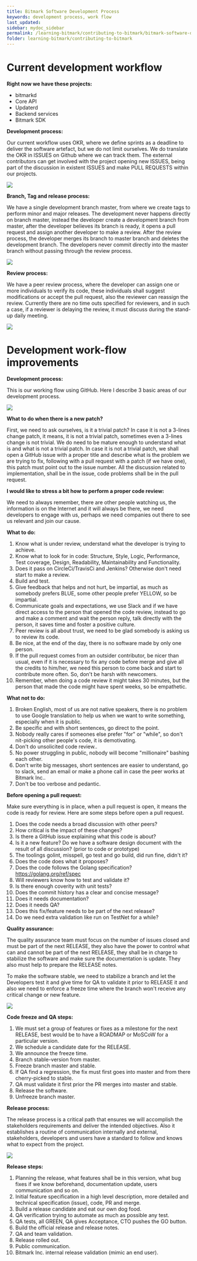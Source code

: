 ```yaml
---
title: Bitmark Software Development Process
keywords: development process, work flow
last_updated: 
sidebar: mydoc_sidebar
permalink: /learning-bitmark/contributing-to-bitmark/bitmark-software-development-process
folder: learning-bitmark/contributing-to-bitmark
---
```


# Current development workflow

**Right now we have these projects:**
* bitmarkd
* Core API
* Updaterd
* Backend services
* Bitmark SDK

**Development process:**

Our current workflow uses OKR, where we define sprints as a deadline to deliver the software artefact, but we do not limit ourselves. We do translate the OKR in ISSUES on Github where we can track them. The external contributors can get involved with the project opening new ISSUES, being part of the discussion in existent ISSUES and make PULL REQUESTS within our projects.

![](/assets/images/project_bitmarkd.png)


**Branch, Tag and release process:**

We have a single development branch master, from where we create tags to perform minor and major releases. The development never happens directly on branch master, instead the developer create a development branch from master, after the developer believes its branch is ready, it opens a pull request and assign another developer to make a review. After the review process, the developer merges its branch to master branch and deletes the development branch. The developers never commit directly into the master branch without passing through the review process.

![](/assets/images/github_branches.png)


**Review process:**

We have a peer review process, where the developer can assign one or more individuals to verify its code, these individuals shall suggest modifications or accept the pull request, also the reviewer can reassign the review. Currently there are no time outs specified for reviewers, and in such a case, if a reviewer is delaying the review, it must discuss during the stand-up daily meeting.

![](/assets/images/review-process.png)

# Development work-flow improvements

**Development process:**

This is our working flow using GitHub. Here I describe 3 basic areas of our development process.


![](/assets/images/new-review-process.png)


**What to do when there is a new patch?**

First, we need to ask ourselves, is it a trivial patch? In case it is not a 3-lines change patch, it means, it is not a trivial patch, sometimes even a 3-lines change is not trivial. We do need to be mature enough to understand what is and what is not a trivial patch. In case it is not a trivial patch, we shall open a GitHub issue with a proper title and describe what is the problem we are trying to fix, following with a pull request with a patch (if we have one), this patch must point out to the issue number. All the discussion related to implementation, shall be in the issue, code problems shall be in the pull request.

**I would like to stress a bit how to perform a proper code review:**

We need to always remember, there are other people watching us, the information is on the Internet and it will always be there, we need developers to engage with us, perhaps we need companies out there to see us relevant and join our cause.

**What to do:**

1. Know what is under review, understand what the developer is trying to achieve.
2. Know what to look for in code: Structure, Style, Logic, Performance, Test coverage, Design, Readability, Maintainability and Functionality.
3. Does it pass on CircleCi/TravisCi and Jenkins? Otherwise don't need start to make a review.
4. Build and test.
5. Give feedback that helps and not hurt, be impartial, as much as somebody prefers BLUE, some other people prefer YELLOW, so be impartial.
6. Communicate goals and expectations, we use Slack and if we have direct access to the person that opened the code review, instead to go and make a comment and wait the person reply, talk directly with the person, it saves time and foster a positive culture.
7. Peer review is all about trust, we need to be glad somebody is asking us to review its code.
8. Be nice, at the end of the day, there is no software made by only one person.
9. If the pull request comes from an outsider contributor, be nicer than usual, even if it is necessary to fix any code before merge and give all the credits to him/her, we need this person to come back and start to contribute more often. So, don't be harsh with newcomers.
10. Remember, when doing a code review it might takes 30 minutes, but the person that made the code might have spent weeks, so be empathetic.

**What not to do:**

1. Broken English, most of us are not native speakers, there is no problem to use Google translation to help us when we want to write something, especially when it is public.
2. Be specific and with short sentences, go direct to the point.
3. Nobody really cares if someones else prefer "for" or "while", so don't nit-picking other people's code,  it is demotivating.
4. Don't do unsolicited code review..
5. No power struggling in public, nobody will become "millionaire" bashing each other.
6. Don't write big messages, short sentences are easier to understand, go to slack, send an email or make a phone call in case the peer works at Bitmark Inc..
7. Don't be too verbose and pedantic.

**Before opening a pull request:**

Make sure everything is in place, when a pull request is open, it means the code is ready for review. Here are some steps before open a pull request.
1. Does the code needs a broad discussion with other peers?
2. How critical is the impact of these changes?
3. Is there a GitHub issue explaining what this code is about?
4. Is it a new feature? Do we have a software design document with the result of all discussion? (prior to code or prototype)
5. The toolings golint, misspell, go test and go build, did run fine, didn't it?
6. Does the code does what it proposes?
7. Does the code follows the Golang specification? https://golang.org/ref/spec
8. Will reviewers know how to test and validate it?
9. Is there enough coverity with unit tests?
10. Does the commit history has a clear and concise message?
11. Does it needs documentation?
12. Does it needs QA?
13. Does this fix/feature needs to be part of the next release?
14. Do we need extra validation like run on TestNet for a while?

**Quality assurance:**

The quality assurance team must focus on the number of issues closed and must be part of the next RELEASE, they also have the power to control what can and cannot be part of the next RELEASE, they shall be in charge to stabilize the software and make sure the documentation is update. They also must help to prepare the RELEASE notes.

To make the software stable, we need to stabilize a branch and let the Developers test it and give time for QA to validate it prior to RELEASE it and also we need to enforce a freeze time where the branch won't receive any critical change or new feature.

![](/assets/images/freeze-branch.png)

**Code freeze and QA steps:**

1. We must set a group of features or fixes as a milestone for the next RELEASE, best would be to have a ROADMAP or MoSCoW for a particular version.
2. We schedule a candidate date for the RELEASE.
3. We announce the freeze time.
4. Branch stable-version from master.
5. Freeze branch master and stable.
6. If QA find a regression, the fix must first goes into master and from there cherry-picked to stable.
7. QA must validate it first prior the PR merges into master and stable.
8. Release the software.
9. Unfreeze branch master.

**Release process:**

The release process is a critical path that ensures we will accomplish the stakeholders requirements and deliver the intended objectives. Also it establishes a routine of communication internally and external, stakeholders, developers and users have a standard to follow and knows what to expect from the project.


![](/assets/images/release-process.png)

**Release steps:**

1. Planning the release, what features shall be in this version, what bug fixes if we know beforehand, documentation update, users communication and so on.
2. Initial feature specification in a high level description, more detailed and technical specification (issue), code, PR and merge.
3. Build a release candidate and eat our own dog food.
4. QA verification trying to automate as much as possible any test.
5. QA tests, all GREEN, QA gives Acceptance, CTO pushes the GO button.
6. Build the official release and release notes.
7. QA and team validation.
8. Release rolled out.
9. Public communication.
10. Bitmark Inc. internal release validation (mimic an end user).
